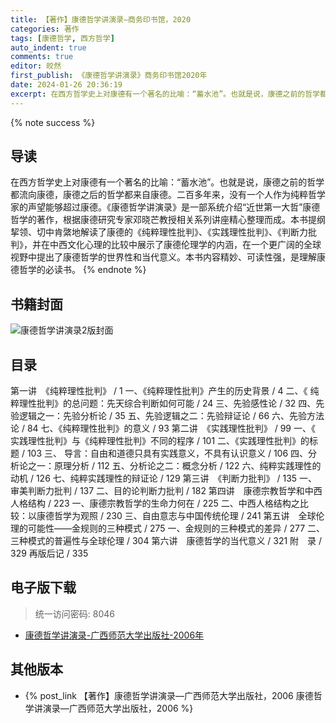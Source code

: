 ```yaml
---
title: 【著作】康德哲学讲演录—商务印书馆，2020
categories: 著作
tags: [康德哲学, 西方哲学]
auto_indent: true
comments: true
editor: 皎然
first_publish: 《康德哲学讲演录》商务印书馆2020年
date: 2024-01-26 20:36:19
excerpt: 在西方哲学史上对康德有一个著名的比喻：“蓄水池”。也就是说，康德之前的哲学都流向康德，康德之后的哲学都来自康德。二百多年来，没有一个人作为纯粹哲学家的声望能够超过康德。《康德哲学讲演录》是一部系统介绍“近世第一大哲”康德哲学的著作，根据康德研究专家邓晓芒教授相关系列讲座精心整理而成。本书提纲挈领、切中肯綮地解读了康德的《纯粹理性批判》、《实践理性批判》、《判断力批判》，并在中西文化心理的比较中展示了康德伦理学的内涵，在一个更广阔的全球视野中提出了康德哲学的世界性和当代意义。本书内容精妙、可读性强，是理解康德哲学的必读书。
---
```

{% note success %}
## 导读
在西方哲学史上对康德有一个著名的比喻：“蓄水池”。也就是说，康德之前的哲学都流向康德，康德之后的哲学都来自康德。二百多年来，没有一个人作为纯粹哲学家的声望能够超过康德。《康德哲学讲演录》是一部系统介绍“近世第一大哲”康德哲学的著作，根据康德研究专家邓晓芒教授相关系列讲座精心整理而成。本书提纲挈领、切中肯綮地解读了康德的《纯粹理性批判》、《实践理性批判》、《判断力批判》，并在中西文化心理的比较中展示了康德伦理学的内涵，在一个更广阔的全球视野中提出了康德哲学的世界性和当代意义。本书内容精妙、可读性强，是理解康德哲学的必读书。
{% endnote %}
## 书籍封面
![康德哲学讲演录2版封面](/images/康德哲学讲演录2版封面.jpg)

## 目录
第一讲　《纯粹理性批判》 / 1
一、《纯粹理性批判》产生的历史背景 / 4
二、《 纯粹理性批判》的总问题：先天综合判断如何可能 / 24
三、先验感性论 / 32
四、先验逻辑之一：先验分析论 / 35
五、先验逻辑之二：先验辩证论 / 66
六、先验方法论 / 84
七、《纯粹理性批判》的意义 / 93
第二讲　《实践理性批判》 / 99
一、《 实践理性批判》与《纯粹理性批判》不同的程序 / 101
二、《实践理性批判》的标题 / 103
三、 导言：自由和道德只具有实践意义，不具有认识意义 / 106
四、分析论之一：原理分析 / 112
五、分析论之二：概念分析 / 122
六、纯粹实践理性的动机 / 126
七、纯粹实践理性的辩证论 / 129
第三讲　《判断力批判》 / 135
一、审美判断力批判 / 137
二、目的论判断力批判 / 182
第四讲　康德宗教哲学和中西人格结构 / 223
一、康德宗教哲学的生命力何在 / 225
二、中西人格结构之比较：以康德哲学为观照 / 230
三、自由意志与中国传统伦理 / 241
第五讲　全球伦理的可能性——金规则的三种模式 / 275
一、金规则的三种模式的差异 / 277
二、三种模式的普遍性与全球伦理 / 304
第六讲　康德哲学的当代意义 / 321
附　录 / 329
再版后记 / 335

## 电子版下载
> 统一访问密码: 8046

- [康德哲学讲演录-广西师范大学出版社-2006年](https://url92.ctfile.com/f/21466692-1013987045-29452c?p=8046)

## 其他版本
- {% post_link 【著作】康德哲学讲演录—广西师范大学出版社，2006 康德哲学讲演录—广西师范大学出版社，2006 %}<br/>

